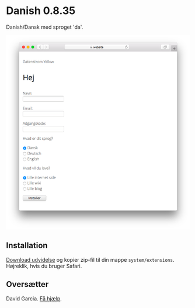 # Danish 0.8.35

Danish/Dansk med sproget 'da'.

<p align="center"><img src="danish-screenshot.png?raw=true" alt="Screenshot"></p>

## Installation

[Download udvidelse](https://github.com/datenstrom/yellow-extensions/raw/main/downloads/danish.zip) og kopier zip-fil til din mappe `system/extensions`. Højreklik, hvis du bruger Safari.

## Oversætter

David Garcia. [Få hjælp](https://datenstrom.se/yellow/help/).
